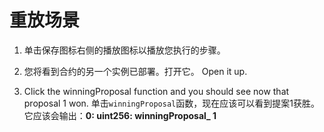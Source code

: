 # 重放场景

1. 单击保存图标右侧的播放图标以播放您执行的步骤。

2. 您将看到合约的另一个实例已部署。打开它。 Open it up.

3. Click the winningProposal function and you should see now that proposal 1 won.
   单击`winningProposal`函数，现在应该可以看到提案1获胜。
   它应该会输出：**0: uint256: winningProposal_ 1**
